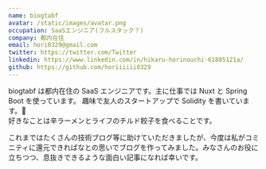 ```yaml
---
name: biogtabf
avatar: /static/images/avatar.png
occupation: SaaSエンジニア(フルスタック？)
company: 都内在住
email: hori0329@gmail.com
twitter: https://twitter.com/Twitter
linkedin: https://www.linkedin.com/in/hikaru-horinouchi-61885121a/
github: https://github.com/horiiiiii0329
---
```


biogtabf は都内在住の SaaS エンジニアです。主に仕事では Nuxt と Spring Boot を使っています。
趣味で友人のスタートアップで Solidity を書いています。🔮  
好きなことは辛ラーメンとライフのチルド餃子を食べることです。

これまではたくさんの技術ブログ等に助けていただきましたが、今度は私がコミニティに還元できればなとの思いでブログを作ってみました。みなさんのお役に立ちつつ、息抜きできるような面白い記事になれば幸いです。
